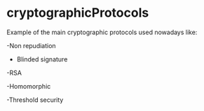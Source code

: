 # cryptographicProtocols

Example of the main cryptographic protocols used nowadays like: 

-Non repudiation

- Blinded signature

-RSA

-Homomorphic

-Threshold security
